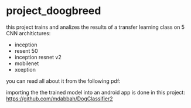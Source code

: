 # project_doogbreed

this project trains and analizes the results of a transfer learning class on 5 CNN architictures:
* inception 
* resent 50 
* inception resnet v2 
* mobilenet
* xception

you can read all about it from the following pdf:


importing the the trained model into an android app is done in this project:
https://github.com/mdabbah/DogClassifier2

